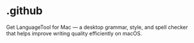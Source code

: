 # .github
Get LanguageTool for Mac — a desktop grammar, style, and spell checker that helps improve writing quality efficiently on macOS.
